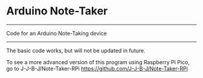 # Arduino Note-Taker

---

Code for an Arduino Note-Taking device

---

The basic code works, but will not be updated in future.

To see a more advanced version of this program using Raspberry Pi Pico, go to J-J-B-J/Note-Taker-RPi https://github.com/J-J-B-J/Note-Taker-RPi
